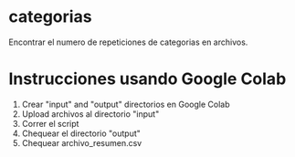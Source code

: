 # categorias
Encontrar el numero de repeticiones de categorias en archivos.

# Instrucciones usando Google Colab
1. Crear "input" and "output" directorios en Google Colab 
2. Upload archivos al directorio "input"
3. Correr el script
4. Chequear el directorio "output"
5. Chequear archivo_resumen.csv

